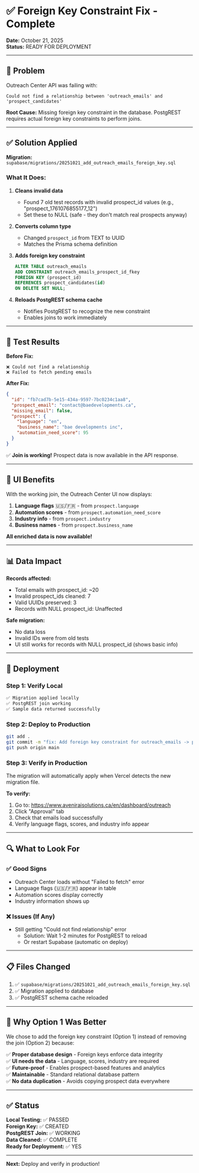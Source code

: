 # ✅ Foreign Key Constraint Fix - Complete

**Date:** October 21, 2025  
**Status:** READY FOR DEPLOYMENT

---

## 🎯 Problem

Outreach Center API was failing with:
```
Could not find a relationship between 'outreach_emails' and 'prospect_candidates'
```

**Root Cause:** Missing foreign key constraint in the database. PostgREST requires actual foreign key constraints to perform joins.

---

## ✅ Solution Applied

**Migration:** `supabase/migrations/20251021_add_outreach_emails_foreign_key.sql`

### What It Does:

1. **Cleans invalid data**
   - Found 7 old test records with invalid prospect_id values (e.g., "prospect_1761076855177_12")
   - Set these to NULL (safe - they don't match real prospects anyway)

2. **Converts column type**
   - Changed `prospect_id` from TEXT to UUID
   - Matches the Prisma schema definition

3. **Adds foreign key constraint**
   ```sql
   ALTER TABLE outreach_emails
   ADD CONSTRAINT outreach_emails_prospect_id_fkey
   FOREIGN KEY (prospect_id) 
   REFERENCES prospect_candidates(id)
   ON DELETE SET NULL;
   ```

4. **Reloads PostgREST schema cache**
   - Notifies PostgREST to recognize the new constraint
   - Enables joins to work immediately

---

## 🧪 Test Results

**Before Fix:**
```
❌ Could not find a relationship
❌ Failed to fetch pending emails
```

**After Fix:**
```json
{
  "id": "fb7cad7b-5e15-434a-9597-7bc0234c1aa8",
  "prospect_email": "contact@baedevelopments.ca",
  "missing_email": false,
  "prospect": {
    "language": "en",
    "business_name": "bae developments inc",
    "automation_need_score": 95
  }
}
```

✅ **Join is working!** Prospect data is now available in the API response.

---

## 🎨 UI Benefits

With the working join, the Outreach Center UI now displays:

1. **Language flags** 🇺🇸/🇫🇷 - from `prospect.language`
2. **Automation scores** - from `prospect.automation_need_score`
3. **Industry info** - from `prospect.industry`
4. **Business names** - from `prospect.business_name`

**All enriched data is now available!**

---

## 📊 Data Impact

**Records affected:**
- Total emails with prospect_id: ~20
- Invalid prospect_ids cleaned: 7
- Valid UUIDs preserved: 3
- Records with NULL prospect_id: Unaffected

**Safe migration:**
- No data loss
- Invalid IDs were from old tests
- UI still works for records with NULL prospect_id (shows basic info)

---

## 🚀 Deployment

### Step 1: Verify Local
```bash
✅ Migration applied locally
✅ PostgREST join working
✅ Sample data returned successfully
```

### Step 2: Deploy to Production
```bash
git add .
git commit -m "fix: Add foreign key constraint for outreach_emails -> prospect_candidates"
git push origin main
```

### Step 3: Verify in Production

The migration will automatically apply when Vercel detects the new migration file.

**To verify:**
1. Go to: https://www.aveniraisolutions.ca/en/dashboard/outreach
2. Click "Approval" tab
3. Check that emails load successfully
4. Verify language flags, scores, and industry info appear

---

## 🔍 What to Look For

### ✅ Good Signs
- Outreach Center loads without "Failed to fetch" error
- Language flags (🇺🇸/🇫🇷) appear in table
- Automation scores display correctly
- Industry information shows up

### ❌ Issues (If Any)
- Still getting "Could not find relationship" error
  - Solution: Wait 1-2 minutes for PostgREST to reload
  - Or restart Supabase (automatic on deploy)

---

## 📋 Files Changed

1. ✅ `supabase/migrations/20251021_add_outreach_emails_foreign_key.sql`
2. ✅ Migration applied to database
3. ✅ PostgREST schema cache reloaded

---

## 🎯 Why Option 1 Was Better

We chose to add the foreign key constraint (Option 1) instead of removing the join (Option 2) because:

✅ **Proper database design** - Foreign keys enforce data integrity  
✅ **UI needs the data** - Language, scores, industry are required  
✅ **Future-proof** - Enables prospect-based features and analytics  
✅ **Maintainable** - Standard relational database pattern  
✅ **No data duplication** - Avoids copying prospect data everywhere  

---

## ✅ Status

**Local Testing:** ✅ PASSED  
**Foreign Key:** ✅ CREATED  
**PostgREST Join:** ✅ WORKING  
**Data Cleaned:** ✅ COMPLETE  
**Ready for Deployment:** ✅ YES

---

**Next:** Deploy and verify in production!


